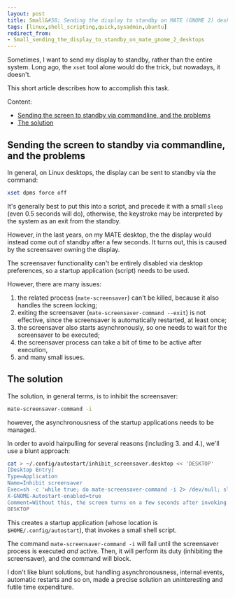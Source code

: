 ```yaml
---
layout: post
title: Small&#58; Sending the display to standby on MATE (GNOME 2) desktops
tags: [linux,shell_scripting,quick,sysadmin,ubuntu]
redirect_from:
- Small_sending_the_display_to_standby_on_mate_gnome_2_desktops
---
```


Sometimes, I want to send my display to standby, rather than the entire system. Long ago, the `xset` tool alone would do the trick, but nowadays, it doesn't.

This short article describes how to accomplish this task.

Content:
- [Sending the screen to standby via commandline, and the problems](/Small-sending-the-display-to-standby-on-mate-gnome-2-desktops#sending-the-screen-to-standby-via-commandline-and-the-problems)
- [The solution](/Small-sending-the-display-to-standby-on-mate-gnome-2-desktops#the-solution)

## Sending the screen to standby via commandline, and the problems

In general, on Linux desktops, the display can be sent to standby via the command:

```sh
xset dpms force off
```

It's generally best to put this into a script, and precede it with a small `sleep` (even 0.5 seconds will do), otherwise, the keystroke may be interpreted by the system as an exit from the standby.

However, in the last years, on my MATE desktop, the the display would instead come out of standby after a few seconds. It turns out, this is caused by the screensaver owning the display.

The screensaver functionality can't be entirely disabled via desktop preferences, so a startup application (script) needs to be used.

However, there are many issues:

1. the related process (`mate-screensaver`) can't be killed, because it also handles the screen locking;
2. exiting the screensaver (`mate-screensaver-command --exit`) is not effective, since the screensaver is automatically restarted, at least once;
3. the screensaver also starts asynchronously, so one needs to wait for the screensaver to be executed;
4. the screensaver process can take a bit of time to be active after execution,
5. and many small issues.

## The solution

The solution, in general terms, is to inhibit the screensaver:

```sh
mate-screensaver-command -i
```

however, the asynchronousness of the startup applications needs to be managed.

In order to avoid hairpulling for several reasons (including 3. and 4.), we'll use a blunt approach:

```sh
cat > ~/.config/autostart/inhibit_screensaver.desktop << 'DESKTOP'
[Desktop Entry]
Type=Application
Name=Inhibit screensaver
Exec=sh -c 'while true; do mate-screensaver-command -i 2> /dev/null; sleep 1; done'
X-GNOME-Autostart-enabled=true
Comment=Without this, the screen turns on a few seconds after invoking  `xset dpms force off`
DESKTOP
```

This creates a startup application (whose location is `$HOME/.config/autostart`), that invokes a small shell script.

The command `mate-screensaver-command -i` will fail until the screensaver process is executed _and_ active. Then, it will perform its duty (inhibiting the screensaver), and the command will block.

I don't like blunt solutions, but handling asynchronousness, internal events, automatic restarts and so on, made a precise solution an uninteresting and futile time expenditure.
